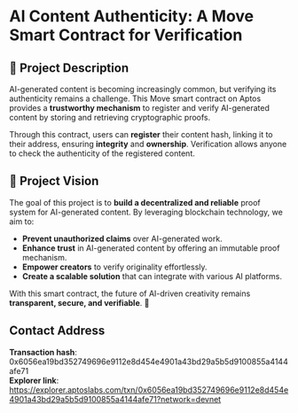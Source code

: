 # AI Content Authenticity: A Move Smart Contract for Verification

## 📌 Project Description
AI-generated content is becoming increasingly common, but verifying its authenticity remains a challenge. This Move smart contract on Aptos provides a **trustworthy mechanism** to register and verify AI-generated content by storing and retrieving cryptographic proofs. 

Through this contract, users can **register** their content hash, linking it to their address, ensuring **integrity** and **ownership**. Verification allows anyone to check the authenticity of the registered content.

## 🚀 Project Vision
The goal of this project is to **build a decentralized and reliable** proof system for AI-generated content. By leveraging blockchain technology, we aim to:
- **Prevent unauthorized claims** over AI-generated work.
- **Enhance trust** in AI-generated content by offering an immutable proof mechanism.
- **Empower creators** to verify originality effortlessly.
- **Create a scalable solution** that can integrate with various AI platforms.

With this smart contract, the future of AI-driven creativity remains **transparent, secure, and verifiable**. 🚀

## Contact Address
**Transaction hash**: 0x6056ea19bd352749696e9112e8d454e4901a43bd29a5b5d9100855a4144afe71
<br>**Explorer link**: https://explorer.aptoslabs.com/txn/0x6056ea19bd352749696e9112e8d454e4901a43bd29a5b5d9100855a4144afe71?network=devnet
